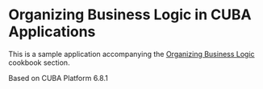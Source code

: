 # Organizing Business Logic in CUBA Applications

This is a sample application accompanying the [Organizing Business Logic](https://doc.cuba-platform.com/manual-6.8/business_logic_recipes.html) cookbook section.

Based on CUBA Platform 6.8.1
